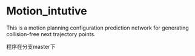 # Motion_intutive
This is a motion planning configuration prediction network for generating collision-free next trajectory points.

程序在分支master下

